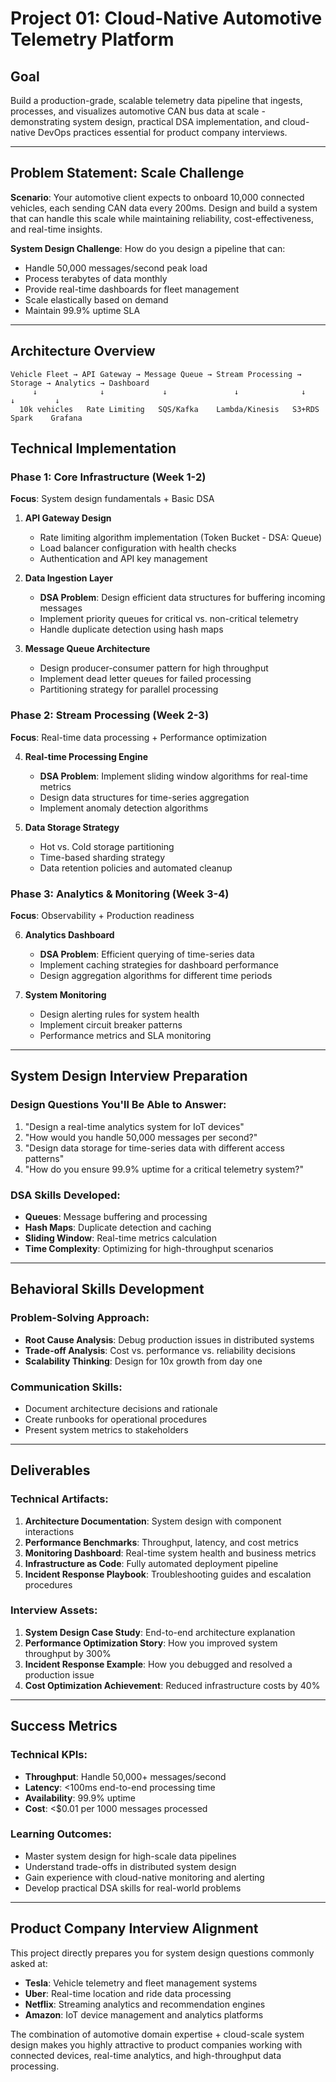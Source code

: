 # Project 01: Cloud-Native Automotive Telemetry Platform

## Goal
Build a production-grade, scalable telemetry data pipeline that ingests, processes, and visualizes automotive CAN bus data at scale - demonstrating system design, practical DSA implementation, and cloud-native DevOps practices essential for product company interviews.

---

## Problem Statement: Scale Challenge

**Scenario**: Your automotive client expects to onboard 10,000 connected vehicles, each sending CAN data every 200ms. Design and build a system that can handle this scale while maintaining reliability, cost-effectiveness, and real-time insights.

**System Design Challenge**: How do you design a pipeline that can:
- Handle 50,000 messages/second peak load
- Process terabytes of data monthly
- Provide real-time dashboards for fleet management
- Scale elastically based on demand
- Maintain 99.9% uptime SLA

---

## Architecture Overview

```
Vehicle Fleet → API Gateway → Message Queue → Stream Processing → Storage → Analytics → Dashboard
     ↓              ↓             ↓               ↓              ↓          ↓         ↓
  10k vehicles   Rate Limiting   SQS/Kafka    Lambda/Kinesis   S3+RDS   Spark    Grafana
```

## Technical Implementation

### Phase 1: Core Infrastructure (Week 1-2)
**Focus**: System design fundamentals + Basic DSA

1. **API Gateway Design**
   - Rate limiting algorithm implementation (Token Bucket - DSA: Queue)
   - Load balancer configuration with health checks
   - Authentication and API key management

2. **Data Ingestion Layer**
   - **DSA Problem**: Design efficient data structures for buffering incoming messages
   - Implement priority queues for critical vs. non-critical telemetry
   - Handle duplicate detection using hash maps

3. **Message Queue Architecture**
   - Design producer-consumer pattern for high throughput
   - Implement dead letter queues for failed processing
   - Partitioning strategy for parallel processing

### Phase 2: Stream Processing (Week 2-3)
**Focus**: Real-time data processing + Performance optimization

4. **Real-time Processing Engine**
   - **DSA Problem**: Implement sliding window algorithms for real-time metrics
   - Design data structures for time-series aggregation
   - Implement anomaly detection algorithms

5. **Data Storage Strategy**
   - Hot vs. Cold storage partitioning
   - Time-based sharding strategy
   - Data retention policies and automated cleanup

### Phase 3: Analytics & Monitoring (Week 3-4)
**Focus**: Observability + Production readiness

6. **Analytics Dashboard**
   - **DSA Problem**: Efficient querying of time-series data
   - Implement caching strategies for dashboard performance
   - Design aggregation algorithms for different time periods

7. **System Monitoring**
   - Design alerting rules for system health
   - Implement circuit breaker patterns
   - Performance metrics and SLA monitoring

---

## System Design Interview Preparation

### Design Questions You'll Be Able to Answer:
1. "Design a real-time analytics system for IoT devices"
2. "How would you handle 50,000 messages per second?"
3. "Design data storage for time-series data with different access patterns"
4. "How do you ensure 99.9% uptime for a critical telemetry system?"

### DSA Skills Developed:
- **Queues**: Message buffering and processing
- **Hash Maps**: Duplicate detection and caching
- **Sliding Window**: Real-time metrics calculation
- **Time Complexity**: Optimizing for high-throughput scenarios

---

## Behavioral Skills Development

### Problem-Solving Approach:
- **Root Cause Analysis**: Debug production issues in distributed systems
- **Trade-off Analysis**: Cost vs. performance vs. reliability decisions
- **Scalability Thinking**: Design for 10x growth from day one

### Communication Skills:
- Document architecture decisions and rationale
- Create runbooks for operational procedures
- Present system metrics to stakeholders

---

## Deliverables

### Technical Artifacts:
1. **Architecture Documentation**: System design with component interactions
2. **Performance Benchmarks**: Throughput, latency, and cost metrics
3. **Monitoring Dashboard**: Real-time system health and business metrics
4. **Infrastructure as Code**: Fully automated deployment pipeline
5. **Incident Response Playbook**: Troubleshooting guides and escalation procedures

### Interview Assets:
1. **System Design Case Study**: End-to-end architecture explanation
2. **Performance Optimization Story**: How you improved system throughput by 300%
3. **Incident Response Example**: How you debugged and resolved a production issue
4. **Cost Optimization Achievement**: Reduced infrastructure costs by 40%

---

## Success Metrics

### Technical KPIs:
- **Throughput**: Handle 50,000+ messages/second
- **Latency**: <100ms end-to-end processing time
- **Availability**: 99.9% uptime
- **Cost**: <$0.01 per 1000 messages processed

### Learning Outcomes:
- Master system design for high-scale data pipelines
- Understand trade-offs in distributed system design
- Gain experience with cloud-native monitoring and alerting
- Develop practical DSA skills for real-world problems

---

## Product Company Interview Alignment

This project directly prepares you for system design questions commonly asked at:
- **Tesla**: Vehicle telemetry and fleet management systems
- **Uber**: Real-time location and ride data processing  
- **Netflix**: Streaming analytics and recommendation engines
- **Amazon**: IoT device management and analytics platforms

The combination of automotive domain expertise + cloud-scale system design makes you highly attractive to product companies working with connected devices, real-time analytics, and high-throughput data processing.